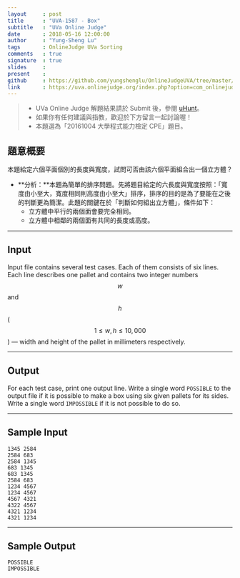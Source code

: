 ```yaml
---
layout     : post
title      : "UVA-1587 - Box"
subtitle   : "UVa Online Judge"
date       : 2018-05-16 12:00:00
author     : "Yung-Sheng Lu"
tags       : OnlineJudge UVa Sorting
comments   : true
signature  : true
slides     : 
present    :
github     : https://github.com/yungshenglu/OnlineJudgeUVA/tree/master/UVA-1587
link       : https://uva.onlinejudge.org/index.php?option=com_onlinejudge&Itemid=8&page=show_problem&problem=4462
---
```


> * UVa Online Judge 解題結果請於 Submit 後，參閱 [uHunt](https://uhunt.onlinejudge.org/)。
> * 如果你有任何建議與指教，歡迎於下方留言一起討論喔！
> * 本題選為「20161004 大學程式能力檢定 CPE」題目。

## 題意概要

本題給定六個平面個別的長度與寬度，試問可否由該六個平面組合出一個立方體？
* **分析：**本題為簡單的排序問題。先將題目給定的六長度與寬度按照：「寬度由小至大，寬度相同則高度由小至大」排序，排序的目的是為了要能在之後的判斷更為簡潔。此題的關鍵在於「判斷如何組出立方體」，條件如下：
    * 立方體中平行的兩個面會要完全相同。
    * 立方體中相鄰的兩個面有共同的長度或高度。

---
## Input

Input file contains several test cases. Each of them consists of six lines. Each line describes one pallet and contains two integer numbers $$w$$ and $$h$$ ($$1 \le w, h \le 10,000$$) — width and height of the pallet in millimeters respectively.

---
## Output

For each test case, print one output line. Write a single word `POSSIBLE` to the output file if it is possible to make a box using six given pallets for its sides. Write a single word `IMPOSSIBLE` if it is not possible to do so.

---
## Sample Input

```
1345 2584
2584 683
2584 1345
683 1345
683 1345
2584 683
1234 4567
1234 4567
4567 4321
4322 4567
4321 1234
4321 1234
```

---
## Sample Output

```
POSSIBLE
IMPOSSIBLE
```